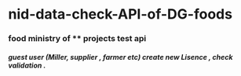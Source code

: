 # nid-data-check-API-of-DG-foods

### food ministry of ** projects test api

##### guest user (Miller, supplier , farmer etc) create new Lisence , check validation .
